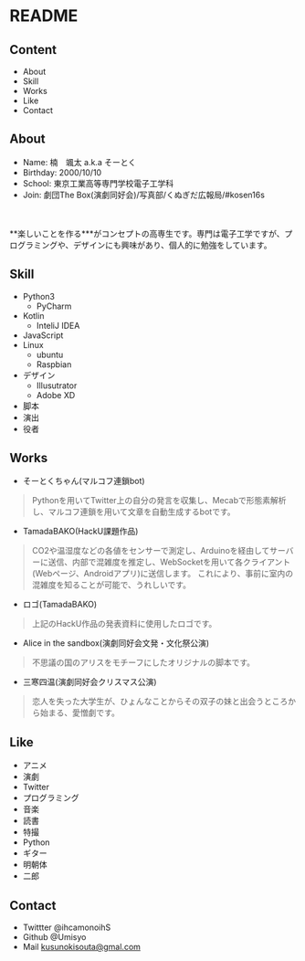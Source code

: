# README

## Content
+ About
+ Skill
+ Works
+ Like
+ Contact

## About
+ Name: 楠　颯太 a.k.a そーとく
+ Birthday: 2000/10/10
+ School: 東京工業高等専門学校電子工学科
+ Join: 劇団The Box(演劇同好会)/写真部/くぬぎだ広報局/#kosen16s
<br>
<br>
**楽しいことを作る***がコンセプトの高専生です。専門は電子工学ですが、プログラミングや、デザインにも興味があり、個人的に勉強をしています。

## Skill
+ Python3
  + PyCharm
+ Kotlin
  + InteliJ IDEA
+ JavaScript
+ Linux
  + ubuntu
  + Raspbian
+ デザイン
  + Illusutrator
  + Adobe XD
+ 脚本
+ 演出
+ 役者

## Works
+ そーとくちゃん(マルコフ連鎖bot)
>Pythonを用いてTwitter上の自分の発言を収集し、Mecabで形態素解析し、マルコフ連鎖を用いて文章を自動生成するbotです。

+ TamadaBAKO(HackU課題作品)
>CO2や温湿度などの各値をセンサーで測定し、Arduinoを経由してサーバーに送信、内部で混雑度を推定し、WebSocketを用いて各クライアント(Webページ、Androidアプリ)に送信します。
これにより、事前に室内の混雑度を知ることが可能で、うれしいです。

+ ロゴ(TamadaBAKO)
>上記のHackU作品の発表資料に使用したロゴです。

+ Alice in the sandbox(演劇同好会文発・文化祭公演)
>不思議の国のアリスをモチーフにしたオリジナルの脚本です。

+ 三寒四温(演劇同好会クリスマス公演)
> 恋人を失った大学生が、ひょんなことからその双子の妹と出会うところから始まる、愛憎劇です。

## Like
+ アニメ
+ 演劇
+ Twitter
+ プログラミング
+ 音楽
+ 読書
+ 特撮
+ Python
+ ギター
+ 明朝体
+ 二郎

## Contact
+ Twittter @ihcamonoihS
+ Github @Umisyo
+ Mail kusunokisouta@gmal.com

